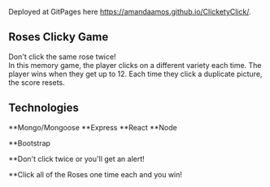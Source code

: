 Deployed at GitPages here  https://amandaamos.github.io/ClicketyClick/.

## Roses Clicky Game

Don't click the same rose twice!  
In this memory game, the player clicks on a different variety each time.  The player wins when they get up to 12.  Each time they click a duplicate picture, the score resets. 

## Technologies
**Mongo/Mongoose
**Express
**React
**Node

**Bootstrap
<br />


 **Don't click twice or you'll get an alert!

**Click all of the Roses one time each and you win! 


